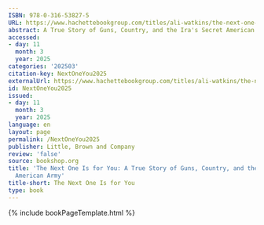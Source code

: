 ```yaml
---
ISBN: 978-0-316-53827-5
URL: https://www.hachettebookgroup.com/titles/ali-watkins/the-next-one-is-for-you/9780316538275/?lens=little-brown-and-company
abstract: A True Story of Guns, Country, and the Ira's Secret American Army
accessed:
- day: 11
  month: 3
  year: 2025
categories: '202503'
citation-key: NextOneYou2025
externalUrl: https://www.hachettebookgroup.com/titles/ali-watkins/the-next-one-is-for-you/9780316538275/?lens=little-brown-and-company
id: NextOneYou2025
issued:
- day: 11
  month: 3
  year: 2025
language: en
layout: page
permalink: /NextOneYou2025
publisher: Little, Brown and Company
review: 'false'
source: bookshop.org
title: 'The Next One Is for You: A True Story of Guns, Country, and the Ira''s Secret
  American Army'
title-short: The Next One Is for You
type: book
---
```

{% include bookPageTemplate.html %}